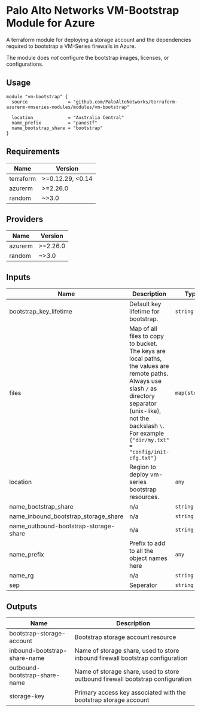 Palo Alto Networks VM-Bootstrap Module for Azure
===========

A terraform module for deploying a storage account and the dependencies required to bootstrap a VM-Series firewalls in Azure.

The module does *not* configure the bootstrap images, licenses, or configurations.

Usage
-----

```hcl
module "vm-bootstrap" {
  source               = "github.com/PaloAltoNetworks/terraform-azurerm-vmseries-modules/modules/vm-bootstrap"
  
  location             = "Australia Central"
  name_prefix          = "panostf"
  name_bootstrap_share = "bootstrap"
}
```

<!-- BEGINNING OF PRE-COMMIT-TERRAFORM DOCS HOOK -->
## Requirements

| Name | Version |
|------|---------|
| terraform | >=0.12.29, <0.14 |
| azurerm | >=2.26.0 |
| random | ~>3.0 |

## Providers

| Name | Version |
|------|---------|
| azurerm | >=2.26.0 |
| random | ~>3.0 |

## Inputs

| Name | Description | Type | Default | Required |
|------|-------------|------|---------|:--------:|
| bootstrap\_key\_lifetime | Default key lifetime for bootstrap. | `string` | `"8760"` | no |
| files | Map of all files to copy to bucket. The keys are local paths, the values are remote paths. Always use slash `/` as directory separator (unix-like), not the backslash `\`. For example `{"dir/my.txt" = "config/init-cfg.txt"}` | `map(string)` | `{}` | no |
| location | Region to deploy vm-series bootstrap resources. | `any` | n/a | yes |
| name\_bootstrap\_share | n/a | `string` | `"bootstrap"` | no |
| name\_inbound\_bootstrap\_storage\_share | n/a | `string` | `"ibbootstrapshare"` | no |
| name\_outbound-bootstrap-storage-share | n/a | `string` | `"obbootstrapshare"` | no |
| name\_prefix | Prefix to add to all the object names here | `any` | n/a | yes |
| name\_rg | n/a | `string` | `"rg-bootstrap"` | no |
| sep | Seperator | `string` | `"-"` | no |

## Outputs

| Name | Description |
|------|-------------|
| bootstrap-storage-account | Bootstrap storage account resource |
| inbound-bootstrap-share-name | Name of storage share, used to store inbound firewall bootstrap configuration |
| outbound-bootstrap-share-name | Name of storage share, used to store outbound firewall bootstrap configuration |
| storage-key | Primary access key associated with the bootstrap storage account |

<!-- END OF PRE-COMMIT-TERRAFORM DOCS HOOK -->

